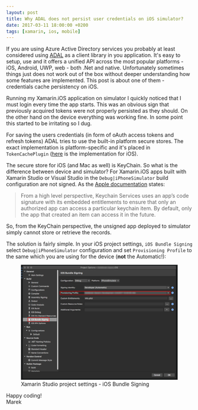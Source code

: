 ```yaml
---
layout: post
title: Why ADAL does not persist user credentials on iOS simulator?
date: 2017-03-11 18:00:00 +0200
tags: [xamarin, ios, mobile]
---
```


If you are using Azure Active Directory services you probably at least considered using [ADAL](https://docs.microsoft.com/en-us/azure/active-directory/develop/active-directory-authentication-libraries) as a client library in you application. It's easy to setup, use and it offers a unified API across the most popular platforms - iOS, Android, UWP, web - both .Net and native. Unfortunately sometimes things just does not work out of the box without deeper understanding how some features are implemented. This post is about one of them - credentials cache persistency on iOS.<!-- more -->

Running my Xamarin.iOS application on simulator I quickly noticed that I must login every time the app starts. This was an obvious sign that previously acquired tokens were not properly persisted as they should. On the other hand on the device everything was working fine. In some point this started to be irritating so I dug.

For saving the users credentials (in form of oAuth access tokens and refresh tokens) ADAL tries to use the built-in platform secure stores. The exact implementation is platform-specific and it's placed in `TokenCachePlugin` ([here](https://github.com/AzureAD/azure-activedirectory-library-for-dotnet/blob/dev/src/ADAL.PCL.iOS/TokenCachePlugin.cs) is the implementation for iOS).

The secure store for iOS (and Mac as well) is KeyChain. So what is the difference between device and simulator? For Xamarin.iOS apps built with Xamarin Studio or Visual Studio in the `Debug|iPhoneSimulator` build configuration are not signed. As the [Apple documentation](https://developer.apple.com/library/content/documentation/Security/Conceptual/keychainServConcepts/02concepts/concepts.html#//apple_ref/doc/uid/TP30000897-CH204-SW1) states:

> From a high level perspective, Keychain Services uses an app’s code signature with its embedded entitlements to ensure that only an authorized app can access a particular keychain item. By default, only the app that created an item can access it in the future.

So, from the KeyChain perspective, the unsigned app deployed to simulator simply cannot store or retrieve the records.

The solution is fairly simple. In your iOS project settings, `iOS Bundle Signing` select `Debug|iPhoneSimulator` configuration and set `Provisioning Profile` to the same which you are using for the device (**not** the Automatic!):

<figure class="half">
	<img src="/images/posts/2017-03-20-setting-provisioning-profile.png" alt="How to configure provisioning profile">
	<figcaption>Xamarin Studio project settings - iOS Bundle Signing</figcaption>
</figure>

Happy coding!  
Marek

